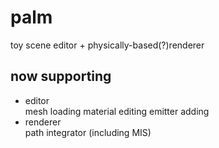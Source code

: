 # palm
toy scene editor + physically-based(?)renderer

## now supporting
- editor  
mesh loading
material editing
emitter adding
- renderer  
path integrator (including MIS)

